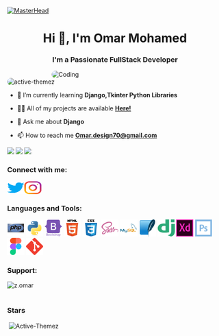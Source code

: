 


[![MasterHead](https://cdn.analyticsvidhya.com/wp-content/uploads/2020/02/python.gif)](https://rishavchanda.io)
<h1 align="center">Hi 👋, I'm Omar Mohamed</h1>
<h3 align="center">I'm a Passionate FullStack Developer</h3>
<img align="right" alt="Coding" width="400" src="https://cdn.dribbble.com/users/926537/screenshots/4502924/python-2.gif" style="border-radius: 20px;" >
<!-- <p align="left"> <img src="https://komarev.com/ghpvc/?username=Active-Themez&label=Profile%20views&color=0e75b6&style=flat" alt="Active-Themez" /> </p> -->

<p><img src="https://camo.githubusercontent.com/f703768dbe2f286c1eda8bf861cf6913aecd397bf0748ace7bd48e0bc530041c/68747470733a2f2f6b6f6d617265762e636f6d2f67687076632f3f757365726e616d653d6163746976652d7468656d657a266c6162656c3d50726f66696c65253230766965777326636f6c6f723d306537356236267374796c653d666c6174" alt="active-themez" data-canonical-src="https://komarev.com/ghpvc/?username=active-themez&amp;label=Profile%20views&amp;color=0e75b6&amp;style=flat" style="max-width: 100%; border-radius: 10px;"></p>

<ul dir="auto">
<li>
<p dir="auto">🌱 I’m currently learning <strong>Django,Tkinter Python Libraries</strong></p>
</li>
<li>
<p dir="auto">👨‍💻 All of my projects are available <a href="Active-Themez?tab=repositories"><strong>Here!</strong></a></p>
</li>
<li>
<p dir="auto">💬 Ask me about <strong>Django</strong></p>
</li>
<li>
<p dir="auto">📫 How to reach me <strong><a href="mailto:Omar.design70@gmail.com">Omar.design70@gmail.com</a></strong></p>
</li>
</ul>

<div> 
<a href="https://twitter.com/_omar__mohamed_" target="_blank"><img src="https://img.shields.io/badge/Twitter-1DA1F2?style=for-the-badge&logo=twitter&logoColor=white" target="_blank"></a>
<a href="https://instagram.com/z_omar_mohamed" target="_blank"><img src="https://img.shields.io/badge/Instagram-E4405F?style=for-the-badge&logo=instagram&logoColor=white" target="_blank"></a>
<a href = "mailto:omar.design70@gmail.com"><img src="https://img.shields.io/badge/-Gmail-%23333?style=for-the-badge&logo=gmail&logoColor=white" target="_blank"></a>
</div><h3 align="left">Connect with me:</h3>
<p align="left">
<a href="https://twitter.com/_omar__mohamed_" target="blank"><img align="center" src="https://raw.githubusercontent.com/teamedwardforever/Readme-Generator/71f25dd8b98329b168142a6b782a107b75eab178/svg/Social/twitter.svg" alt="_omar__mohamed_" height="30" width="40" /></a><a href="https://instagram.com/z_omar_mohamed" target="blank"><img align="center" src="https://raw.githubusercontent.com/teamedwardforever/Readme-Generator/71f25dd8b98329b168142a6b782a107b75eab178/svg/Social/instagram.svg" alt="z_omar_mohamed" height="30" width="40" /></a></p>

<h3 align="left">Languages and Tools:</h3>
<p align="left">
<img src="https://raw.githubusercontent.com/teamedwardforever/Readme-Generator/71f25dd8b98329b168142a6b782a107b75eab178/svg/Skills/Languages/php-original.svg" alt="PHP" width="40" height="40"/>
<img src="https://raw.githubusercontent.com/teamedwardforever/Readme-Generator/71f25dd8b98329b168142a6b782a107b75eab178/svg/Skills/Languages/python-original.svg" alt="Python" width="40" height="40"/>
<img src="https://raw.githubusercontent.com/teamedwardforever/Readme-Generator/71f25dd8b98329b168142a6b782a107b75eab178/svg/Skills/Frontend/bootstrap-plain-wordmark.svg" alt="Bootstrap" width="40" height="40"/>
<img src="https://raw.githubusercontent.com/teamedwardforever/Readme-Generator/71f25dd8b98329b168142a6b782a107b75eab178/svg/Skills/Frontend/html5-original-wordmark.svg" alt="HTML" width="40" height="40"/>
<img src="https://raw.githubusercontent.com/teamedwardforever/Readme-Generator/71f25dd8b98329b168142a6b782a107b75eab178/svg/Skills/Frontend/css3-original-wordmark.svg" alt="Css" width="40" height="40"/>
<img src="https://raw.githubusercontent.com/teamedwardforever/Readme-Generator/71f25dd8b98329b168142a6b782a107b75eab178/svg/Skills/Frontend/sass-original.svg" alt="Sass" width="40" height="40"/>
<img src="https://raw.githubusercontent.com/teamedwardforever/Readme-Generator/71f25dd8b98329b168142a6b782a107b75eab178/svg/Skills/Database/mysql-original-wordmark.svg" alt="Mysql" width="40" height="40"/>
<img src="https://raw.githubusercontent.com/teamedwardforever/Readme-Generator/71f25dd8b98329b168142a6b782a107b75eab178/svg/Skills/Database/sqlite-icon.svg" alt="Sqlite" width="40" height="40"/>
<img src="https://raw.githubusercontent.com/teamedwardforever/Readme-Generator/71f25dd8b98329b168142a6b782a107b75eab178/svg/Skills/Framework/django.svg" alt="Django" width="40" height="40"/>
<img src="https://raw.githubusercontent.com/teamedwardforever/Readme-Generator/71f25dd8b98329b168142a6b782a107b75eab178/svg/Skills/Software/adobe-xd.svg" alt="Adobe-Xd" width="40" height="40"/>
<img src="https://raw.githubusercontent.com/teamedwardforever/Readme-Generator/71f25dd8b98329b168142a6b782a107b75eab178/svg/Skills/Software/photoshop-line.svg" alt="Photoshop" width="40" height="40"/>
<img src="https://raw.githubusercontent.com/teamedwardforever/Readme-Generator/71f25dd8b98329b168142a6b782a107b75eab178/svg/Skills/Software/figma-icon.svg" alt="Figma" width="40" height="40"/>
<img src="https://raw.githubusercontent.com/teamedwardforever/Readme-Generator/71f25dd8b98329b168142a6b782a107b75eab178/svg/Skills/Other/git-scm-icon.svg" alt="Git" width="40" height="40"/>
</p>

<h3 align="left">Support:</h3>
<p><a href="https://www.buymeacoffee.com/z.omar"> <img align="left" src="https://cdn.buymeacoffee.com/buttons/v2/default-yellow.png" height="50" width="210" alt="z.omar" /></a></p><br><br>

<h3 align="left">Stars</h3>

<p>&nbsp;<img align="center" height="180em" src="https://github-readme-stats.vercel.app/api?username=Active-Themez&show_icons=true&locale=en&theme=dark" alt="Active-Themez" /></p>


